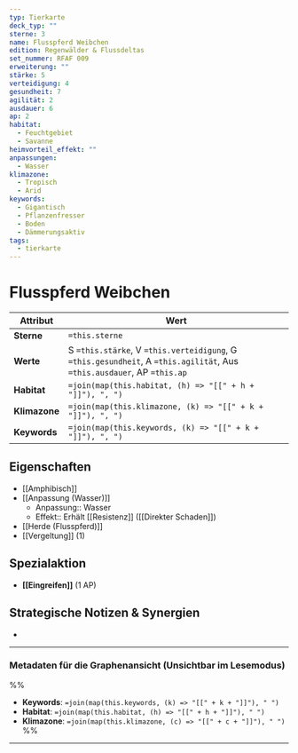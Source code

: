 ```yaml
---
typ: Tierkarte
deck_typ: ""
sterne: 3
name: Flusspferd Weibchen
edition: Regenwälder & Flussdeltas
set_nummer: RFAF 009
erweiterung: ""
stärke: 5
verteidigung: 4
gesundheit: 7
agilität: 2
ausdauer: 6
ap: 2
habitat:
  - Feuchtgebiet
  - Savanne
heimvorteil_effekt: ""
anpassungen:
  - Wasser
klimazone:
  - Tropisch
  - Arid
keywords:
  - Gigantisch
  - Pflanzenfresser
  - Boden
  - Dämmerungsaktiv
tags:
  - tierkarte
---
```


# Flusspferd Weibchen

| Attribut | Wert |
|---|---|
| **Sterne** | `=this.sterne` |
| **Werte** | S `=this.stärke`, V `=this.verteidigung`, G `=this.gesundheit`, A `=this.agilität`, Aus `=this.ausdauer`, AP `=this.ap` |
| **Habitat** | `=join(map(this.habitat, (h) => "[[" + h + "]]"), ", ")` |
| **Klimazone**| `=join(map(this.klimazone, (k) => "[[" + k + "]]"), ", ")` |
| **Keywords** | `=join(map(this.keywords, (k) => "[[" + k + "]]"), ", ")` |

## Eigenschaften

- [[Amphibisch]]
- [[Anpassung (Wasser)]]
	- Anpassung:: Wasser
	- Effekt:: Erhält [[Resistenz]] ([[Direkter Schaden]])
- [[Herde (Flusspferd)]]
- [[Vergeltung]] (1)


## Spezialaktion

- **[[Eingreifen]]** (1 AP)

## Strategische Notizen & Synergien

-

---
### Metadaten für die Graphenansicht (Unsichtbar im Lesemodus)
%%
- **Keywords**: `=join(map(this.keywords, (k) => "[[" + k + "]]"), " ")`
- **Habitat**: `=join(map(this.habitat, (h) => "[[" + h + "]]"), " ")`
- **Klimazone**: `=join(map(this.klimazone, (c) => "[[" + c + "]]"), " ")`
%%
---